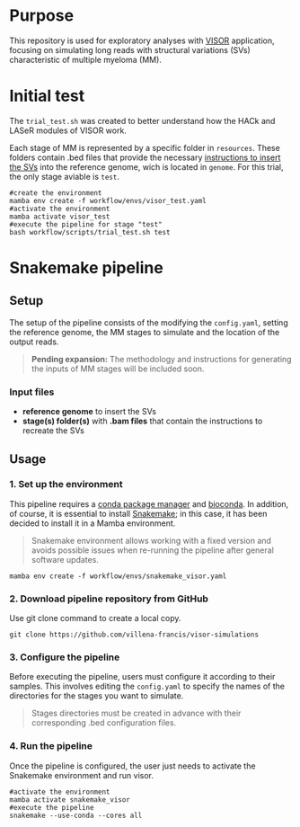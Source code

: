 # Purpose

This repository is used for exploratory analyses with [VISOR](https://github.com/davidebolo1993/VISOR) application, focusing on simulating long reads with structural variations (SVs) characteristic of multiple myeloma (MM).

# Initial test

The `trial_test.sh` was created to better understand how the HACk and LASeR modules of VISOR work.

Each stage of MM is represented by a specific folder in `resources`. These folders contain .bed files that provide the necessary [instructions to insert the SVs](https://davidebolo1993.github.io/visordoc/usage/usage.html#visor-hack) into the reference genome, wich is located in `genome`. For this trial, the only stage aviable is `test`.

```shell
#create the environment
mamba env create -f workflow/envs/visor_test.yaml
#activate the environment
mamba activate visor_test
#execute the pipeline for stage "test"
bash workflow/scripts/trial_test.sh test
```
# Snakemake pipeline

## Setup 

The setup of the pipeline consists of the modifying the `config.yaml`, setting the reference genome, the MM stages to simulate and the location of the output reads.

> **Pending expansion:** The methodology and instructions for generating the inputs of MM stages will be included soon.

### Input files

* **reference genome** to insert the SVs
* **stage(s) folder(s)** with **.bam files** that contain the instructions to recreate the SVs
  
## Usage

### 1. Set up the environment

This pipeline requires a [conda package manager](https://docs.conda.io/projects/conda/en/latest/user-guide/install/index.html) and [bioconda](https://bioconda.github.io/). In addition, of course, it is essential to install [Snakemake](https://snakemake.readthedocs.io/en/stable/index.html); in this case, it has been decided to install it in a Mamba environment. 

> Snakemake environment allows working with a fixed version and avoids possible issues when re-running the pipeline after general software updates.

```shell
mamba env create -f workflow/envs/snakemake_visor.yaml
```

### 2. Download pipeline repository from GitHub

Use git clone command to create a local copy.

```shell
git clone https://github.com/villena-francis/visor-simulations
```

### 3. Configure the pipeline

Before executing the pipeline, users must configure it according to their samples. This involves editing the `config.yaml` to specify the names of the directories for the stages you want to simulate. 

> Stages directories must be created in advance with their corresponding .bed configuration files.

### 4. Run the pipeline

Once the pipeline is configured, the user just needs to activate the Snakemake environment and run visor.

```shell
#activate the environment
mamba activate snakemake_visor
#execute the pipeline
snakemake --use-conda --cores all
```